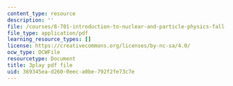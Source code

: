 ```yaml
---
content_type: resource
description: ''
file: /courses/8-701-introduction-to-nuclear-and-particle-physics-fall-2020/369345ead2600eeca0be792f2fe73c7e_1jf3xnhKVh4.pdf
file_type: application/pdf
learning_resource_types: []
license: https://creativecommons.org/licenses/by-nc-sa/4.0/
ocw_type: OCWFile
resourcetype: Document
title: 3play pdf file
uid: 369345ea-d260-0eec-a0be-792f2fe73c7e
---
```

